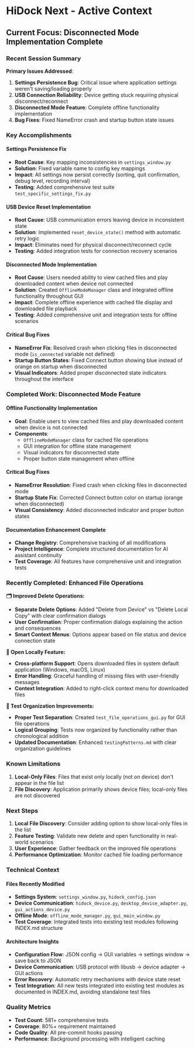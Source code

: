 # HiDock Next - Active Context

## Current Focus: Disconnected Mode Implementation Complete

### Recent Session Summary
**Primary Issues Addressed**:
1. **Settings Persistence Bug**: Critical issue where application settings weren't saving/loading properly
2. **USB Connection Reliability**: Device getting stuck requiring physical disconnect/reconnect
3. **Disconnected Mode Feature**: Complete offline functionality implementation
4. **Bug Fixes**: Fixed NameError crash and startup button state issues

### Key Accomplishments

#### Settings Persistence Fix
- **Root Cause**: Key mapping inconsistencies in `settings_window.py`
- **Solution**: Fixed variable name to config key mappings
- **Impact**: All settings now persist correctly (sorting, quit confirmation, debug level, recording interval)
- **Testing**: Added comprehensive test suite `test_specific_settings_fix.py`

#### USB Device Reset Implementation
- **Root Cause**: USB communication errors leaving device in inconsistent state
- **Solution**: Implemented `reset_device_state()` method with automatic retry logic
- **Impact**: Eliminates need for physical disconnect/reconnect cycle
- **Testing**: Added integration tests for connection recovery scenarios

#### Disconnected Mode Implementation
- **Root Cause**: Users needed ability to view cached files and play downloaded content when device not connected
- **Solution**: Created `OfflineModeManager` class and integrated offline functionality throughout GUI
- **Impact**: Complete offline experience with cached file display and downloaded file playback
- **Testing**: Added comprehensive unit and integration tests for offline scenarios

#### Critical Bug Fixes
- **NameError Fix**: Resolved crash when clicking files in disconnected mode (`is_connected` variable not defined)
- **Startup Button States**: Fixed Connect button showing blue instead of orange on startup when disconnected
- **Visual Indicators**: Added proper disconnected state indicators throughout the interface

### Completed Work: Disconnected Mode Feature

#### Offline Functionality Implementation
- **Goal**: Enable users to view cached files and play downloaded content when device is not connected
- **Components**:
  - `OfflineModeManager` class for cached file operations
  - GUI integration for offline state management
  - Visual indicators for disconnected state
  - Proper button state management when offline

#### Critical Bug Fixes
- **NameError Resolution**: Fixed crash when clicking files in disconnected mode
- **Startup State Fix**: Corrected Connect button color on startup (orange when disconnected)
- **Visual Consistency**: Added disconnected indicator and proper button states

#### Documentation Enhancement Complete
- **Change Registry**: Comprehensive tracking of all modifications
- **Project Intelligence**: Complete structured documentation for AI assistant continuity
- **Test Coverage**: All features have comprehensive unit and integration tests

### Recently Completed: Enhanced File Operations

**🗂️ Improved Delete Operations:**
- **Separate Delete Options**: Added "Delete from Device" vs "Delete Local Copy" with clear confirmation dialogs
- **User Confirmation**: Proper confirmation dialogs explaining the action and consequences
- **Smart Context Menus**: Options appear based on file status and device connection state

**📂 Open Locally Feature:**
- **Cross-platform Support**: Opens downloaded files in system default application (Windows, macOS, Linux)
- **Error Handling**: Graceful handling of missing files with user-friendly messages
- **Context Integration**: Added to right-click context menu for downloaded files

**🧪 Test Organization Improvements:**
- **Proper Test Separation**: Created `test_file_operations_gui.py` for GUI file operations
- **Logical Grouping**: Tests now organized by functionality rather than chronological addition
- **Updated Documentation**: Enhanced `testingPatterns.md` with clear organization guidelines

### Known Limitations
1. **Local-Only Files**: Files that exist only locally (not on device) don't appear in the file list
2. **File Discovery**: Application primarily shows device files; local-only files are not discovered

### Next Steps
1. **Local File Discovery**: Consider adding option to show local-only files in the list
2. **Feature Testing**: Validate new delete and open functionality in real-world scenarios
3. **User Experience**: Gather feedback on the improved file operations
4. **Performance Optimization**: Monitor cached file loading performance

### Technical Context

#### Files Recently Modified
- **Settings System**: `settings_window.py`, `hidock_config.json`
- **Device Communication**: `hidock_device.py`, `desktop_device_adapter.py`, `gui_actions_device.py`
- **Offline Mode**: `offline_mode_manager.py`, `gui_main_window.py`
- **Test Coverage**: Integrated tests into existing test modules following INDEX.md structure

#### Architecture Insights
- **Configuration Flow**: JSON config → GUI variables → settings window → save back to JSON
- **Device Communication**: USB protocol with libusb → device adapter → GUI actions
- **Error Recovery**: Automatic retry mechanisms with device state reset
- **Test Integration**: All new tests integrated into existing test modules as documented in INDEX.md, avoiding standalone test files

### Quality Metrics
- **Test Count**: 581+ comprehensive tests
- **Coverage**: 80%+ requirement maintained
- **Code Quality**: All pre-commit hooks passing
- **Performance**: Background processing with intelligent caching